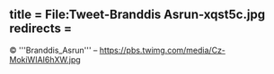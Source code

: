 title = File:Tweet-Branddis Asrun-xqst5c.jpg
redirects =
---

© '''Branddis_Asrun''' – https://pbs.twimg.com/media/Cz-MokiWIAI6hXW.jpg